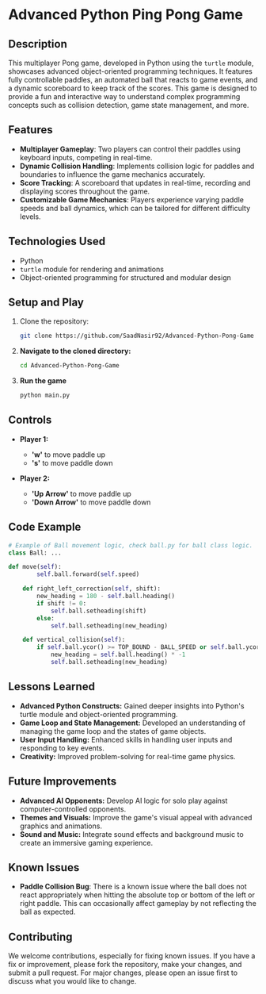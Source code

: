 # Advanced Python Ping Pong Game

## Description
This multiplayer Pong game, developed in Python using the `turtle` module, showcases advanced object-oriented programming techniques. It features fully controllable paddles, an automated ball that reacts to game events, and a dynamic scoreboard to keep track of the scores. This game is designed to provide a fun and interactive way to understand complex programming concepts such as collision detection, game state management, and more.

## Features
- **Multiplayer Gameplay**: Two players can control their paddles using keyboard inputs, competing in real-time.
- **Dynamic Collision Handling**: Implements collision logic for paddles and boundaries to influence the game mechanics accurately.
- **Score Tracking**: A scoreboard that updates in real-time, recording and displaying scores throughout the game.
- **Customizable Game Mechanics**: Players experience varying paddle speeds and ball dynamics, which can be tailored for different difficulty levels.

## Technologies Used
- Python
- `turtle` module for rendering and animations
- Object-oriented programming for structured and modular design

## Setup and Play
1. Clone the repository:
   ```bash
   git clone https://github.com/SaadNasir92/Advanced-Python-Pong-Game
   ```
2. **Navigate to the cloned directory:**
    ```bash
    cd Advanced-Python-Pong-Game
    ```
3. **Run the game**
    ```bash
    python main.py
    ```
## Controls
- **Player 1:**
    - **'w'** to move paddle up
    - **'s'** to move paddle down

- **Player 2:**
    - **'Up Arrow'** to move paddle up
    - **'Down Arrow'** to move paddle down

## Code Example
```python
# Example of Ball movement logic, check ball.py for ball class logic.
class Ball: ...

def move(self):
        self.ball.forward(self.speed)

    def right_left_correction(self, shift):
        new_heading = 180 - self.ball.heading()
        if shift != 0:
            self.ball.setheading(shift)
        else:
            self.ball.setheading(new_heading)

    def vertical_collision(self):
        if self.ball.ycor() >= TOP_BOUND - BALL_SPEED or self.ball.ycor() <= BOT_BOUND + BALL_SPEED:
            new_heading = self.ball.heading() * -1
            self.ball.setheading(new_heading)
```
## Lessons Learned
- **Advanced Python Constructs:** Gained deeper insights into Python's turtle module and object-oriented programming.
- **Game Loop and State Management:** Developed an understanding of managing the game loop and the states of game objects.
- **User Input Handling:** Enhanced skills in handling user inputs and responding to key events.
- **Creativity:** Improved problem-solving for real-time game physics.

## Future Improvements
- **Advanced AI Opponents:** Develop AI logic for solo play against computer-controlled opponents.
- **Themes and Visuals:** Improve the game's visual appeal with advanced graphics and animations.
- **Sound and Music:** Integrate sound effects and background music to create an immersive gaming experience.

## Known Issues
- **Paddle Collision Bug**: There is a known issue where the ball does not react appropriately when hitting the absolute top or bottom of the left or right paddle. This can occasionally affect gameplay by not reflecting the ball as expected.

## Contributing
We welcome contributions, especially for fixing known issues. If you have a fix or improvement, please fork the repository, make your changes, and submit a pull request. For major changes, please open an issue first to discuss what you would like to change.
